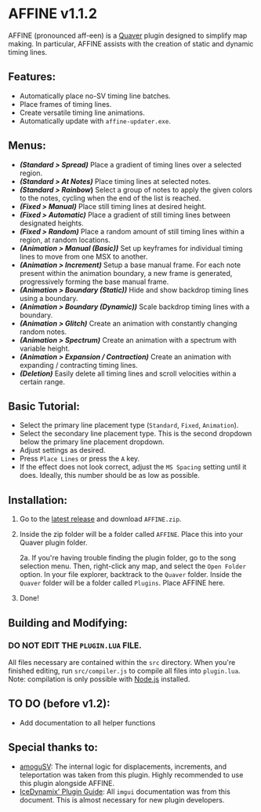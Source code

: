 # AFFINE v1.1.2

AFFINE (pronounced aff-een) is a [Quaver](https://www.quavergame.com) plugin designed to simplify map making. In particular, AFFINE assists with the creation of static and dynamic timing lines.

## Features:

- Automatically place no-SV timing line batches.
- Place frames of timing lines.
- Create versatile timing line animations.
- Automatically update with `affine-updater.exe`.

## Menus:

- **_(Standard > Spread)_** Place a gradient of timing lines over a selected region.
- **_(Standard > At Notes)_** Place timing lines at selected notes.
- **_(Standard > Rainbow_)** Select a group of notes to apply the given colors to the notes, cycling when the end of the list is reached.
- **_(Fixed > Manual)_** Place still timing lines at desired height.
- **_(Fixed > Automatic)_** Place a gradient of still timing lines between designated heights.
- **_(Fixed > Random)_** Place a random amount of still timing lines within a region, at random locations.
- **_(Animation > Manual (Basic))_** Set up keyframes for individual timing lines to move from one MSX to another.
- **_(Animation > Increment)_** Setup a base manual frame. For each note present within the animation boundary, a new frame is generated, progressively forming the base manual frame.
- **_(Animation > Boundary (Static))_** Hide and show backdrop timing lines using a boundary.
- **_(Animation > Boundary (Dynamic))_** Scale backdrop timing lines with a boundary.
- **_(Animation > Glitch)_** Create an animation with constantly changing random notes.
- **_(Animation > Spectrum)_** Create an animation with a spectrum with variable height.
- **_(Animation > Expansion / Contraction)_** Create an animation with expanding / contracting timing lines.
- **_(Deletion)_** Easily delete all timing lines and scroll velocities within a certain range.

## Basic Tutorial:

- Select the primary line placement type (`Standard`, `Fixed`, `Animation`).
- Select the secondary line placement type. This is the second dropdown below the primary line placement dropdown.
- Adjust settings as desired.
- Press `Place Lines` or press the `A` key.
- If the effect does not look correct, adjust the `MS Spacing` setting until it does. Ideally, this number should be as low as possible.

## Installation:

1. Go to the [latest release](https://www.github.com/ESV-Sweetplum/AFFINE/releases/latest) and download `AFFINE.zip`.
2. Inside the zip folder will be a folder called `AFFINE`. Place this into your Quaver plugin folder.

   2a. If you're having trouble finding the plugin folder, go to the song selection menu. Then, right-click any map, and select the `Open Folder` option. In your file explorer, backtrack to the `Quaver` folder. Inside the `Quaver` folder will be a folder called `Plugins`. Place AFFINE here.

3. Done!

## Building and Modifying:

### DO NOT EDIT THE `PLUGIN.LUA` FILE.

All files necessary are contained within the `src` directory. When you're finished editing, run `src/compiler.js` to compile all files into `plugin.lua`. Note: compilation is only possible with [Node.js](https://nodejs.org/en/download) installed.

## TO DO (before v1.2):

- Add documentation to all helper functions

## Special thanks to:

- [amoguSV](https://github.com/kloi34/AmoguSV): The internal logic for displacements, increments, and teleportation was taken from this plugin. Highly recommended to use this plugin alongside AFFINE.
- [IceDynamix' Plugin Guide](https://github.com/IceDynamix/QuaverPluginGuide/blob/master/quaver_plugin_guide.md): All `imgui` documentation was from this document. This is almost necessary for new plugin developers.
